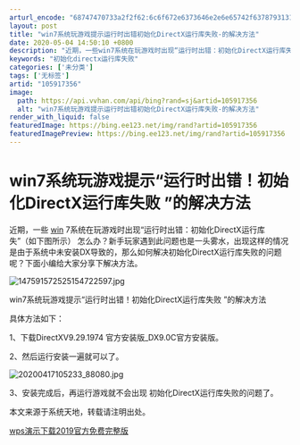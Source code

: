 ```yaml
---
arturl_encode: "68747470733a2f2f62:6c6f672e6373646e2e6e65742f63787931313131323232322f:61727469636c652f64657461696c732f313035393137333536"
layout: post
title: "win7系统玩游戏提示运行时出错初始化DirectX运行库失败-的解决方法"
date: 2020-05-04 14:50:10 +0800
description: "近期，一些win7系统在玩游戏时出现“运行时出错：初始化DirectX运行库失”（如下图所示） 怎么"
keywords: "初始化directx运行库失败"
categories: ['未分类']
tags: ['无标签']
artid: "105917356"
image:
  path: https://api.vvhan.com/api/bing?rand=sj&artid=105917356
  alt: "win7系统玩游戏提示运行时出错初始化DirectX运行库失败-的解决方法"
render_with_liquid: false
featuredImage: https://bing.ee123.net/img/rand?artid=105917356
featuredImagePreview: https://bing.ee123.net/img/rand?artid=105917356
---
```


# win7系统玩游戏提示“运行时出错！初始化DirectX运行库失败 ”的解决方法

近期，一些
[win](http://http//www.xitongtiandi.net/zhuanti/45069.html)
7系统在玩游戏时出现“运行时出错：初始化DirectX运行库失”（如下图所示） 怎么办？新手玩家遇到此问题也是一头雾水，出现这样的情况是由于系统中未安装DX导致的，那么如何解决初始化DirectX运行库失败的问题呢？下面小编给大家分享下解决方法。

![147591572525154722597.jpg](https://i-blog.csdnimg.cn/blog_migrate/c470cb8b71f3dea10a5259ead91fdb3a.png)

win7系统玩游戏提示“运行时出错！初始化DirectX运行库失败 ”的解决方法

具体方法如下：

1、下载DirectXV9.29.1974 官方安装版\_DX9.0C官方安装版。

2、然后运行安装一遍就可以了。

![20200417105233_88080.jpg](https://i-blog.csdnimg.cn/blog_migrate/dec5cc7057c7d38c00e92a8f873707ed.png)

3、安装完成后，再运行游戏就不会出现 初始化DirectX运行库失败的问题了。

本文来源于系统天地，转载请注明出处。

[wps演示下载2019官方免费完整版](http://www.xitongtiandi.net/soft_yy/6077.html)